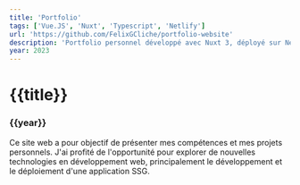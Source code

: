 ```yaml
---
title: 'Portfolio'
tags: ['Vue.JS', 'Nuxt', 'Typescript', 'Netlify']
url: 'https://github.com/FelixGCliche/portfolio-website'
description: 'Portfolio personnel développé avec Nuxt 3, déployé sur Netlify'
year: 2023
---
```


# {{title}}

### {{year}}

Ce site web a pour objectif de présenter mes compétences et mes projets personnels. J'ai profité de l'opportunité pour explorer de nouvelles technologies en développement web, principalement le développement et le déploiement d'une application SSG.

